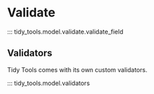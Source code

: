 # Validate

::: tidy_tools.model.validate.validate_field

## Validators

Tidy Tools comes with its own custom validators.

::: tidy_tools.model.validators
